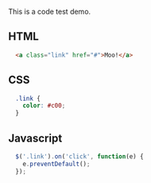This is a code test demo.

## HTML

``` html
  <a class="link" href="#">Moo!</a>
```

## CSS

``` css
  .link {
    color: #c00; 
  }
```

## Javascript

``` javascript
  $('.link').on('click', function(e) {
    e.preventDefault();
  });
```